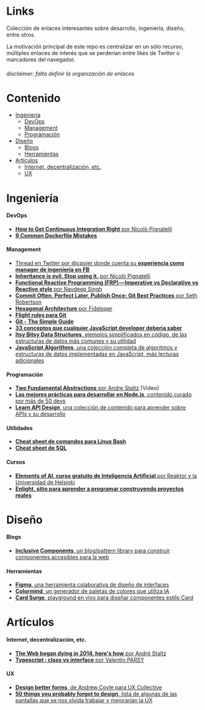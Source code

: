 # Links
Colección de enlaces interesantes sobre desarrollo, ingeniería, diseño, entre otros. 

La motivación principal de este repo es centralizar en un sólo recurso, múltiples enlaces de interés que se perderían entre likes de Twitter o marcadores del navegador.

###### disclaimer: falta definir la organización de enlaces

# Contenido

- [Ingeniería](#ingenieria)
    - [DevOps](#devops)
    - [Management](#management)
    - [Programación](#programacion)
- [Diseño](#diseno)
    - [Blogs](#blogs)
    - [Herramientas](#herramientas)
- [Artículos](#articulos)
    - [Internet, decentralización, etc.](#int-dec-etc)
    - [UX](#ux)

<!-- inicia Ingeniería -->
<a name="ingenieria"></a>
# Ingeniería

<!-- inicia Ingeniería-devops -->
<a name="devops"></a>
#### DevOps
- [**How to Get Continuous Integration Right** por Nicolò Pignatelli](https://hackernoon.com/how-to-get-continuous-integration-right-77bda4bc0d1f)
- [**9 Common Dockerfile Mistakes**](https://runnable.com/blog/9-common-dockerfile-mistakes)

<!-- inicia Ingeniería-management -->
<a name="management"></a>
#### Management
- [Thread en Twitter por @cpojer donde cuenta su **experiencia como manager de ingeniería en FB**](https://twitter.com/cpojer/status/993982733285298177)
- [**Inheritance is evil. Stop using it.** por Nicolò Pignatelli](https://codeburst.io/inheritance-is-evil-stop-using-it-6c4f1caf5117)
- [**Functional Reactive Programming (FRP) — Imperative vs Declarative vs Reactive style** por Navdeep Singh](https://codeburst.io/functional-reactive-programming-frp-imperative-vs-declarative-vs-reactive-style-84878272c77f)
- [**Commit Often, Perfect Later, Publish Once: Git Best Practices** por Seth Robertson](https://sethrobertson.github.io/GitBestPractices/)
- [**Hexagonal Architecture** por Fideloper](http://fideloper.com/hexagonal-architecture)
- [**Flight rules para Git**](https://github.com/k88hudson/git-flight-rules)
- [**Git - The Simple Guide**](http://rogerdudler.github.io/git-guide/)
- [**33 conceptos que cualquier JavaScript developer debería saber**](https://github.com/leonardomso/33-js-concepts)
- [**Itsy Bitsy Data Structures**, ejemplos simplificados en código, de las estructuras de datos más comunes y su utilidad](https://github.com/jamiebuilds/itsy-bitsy-data-structures)
- [**JavaScript Algorithms**, una colección completa de algoritmos y estructuras de datos implementadas en JavaScript, más lecturas adicionales](https://github.com/trekhleb/javascript-algorithms)

<!-- inicia Ingeniería-programación-->
<a name="programacion"></a>
#### Programación
- [**Two Fundamental Abstractions** por Andre Staltz](https://www.youtube.com/watch?v=fdol03pcvMA) [Video]
- [**Las mejores prácticas para desarrollar en Node.js**, contenido curado por más de 50 devs](https://github.com/i0natan/nodebestpractices)
- [**Learn API Design**, una colección de contenido para aprender sobre APIs y su desarrollo](https://github.com/dwyl/learn-api-design)

<!--inicia Ingeniería-utilidades-->
#### Utilidades
- [**Cheat sheet de comandos para Linux Bash**](https://learncodethehardway.org/unix/bash_cheat_sheet.pdf)
- [**Cheat sheet de SQL**](https://github.com/enochtangg/quick-SQL-cheatsheet)

<!-- inicia Ingeniería-cursos-->
<a name="cursos"></a>
#### Cursos
- [**Elements of AI, curso gratuito de Inteligencia Artificial** por Reaktor y la Universidad de Helsinki](https://www.elementsofai.com/)
- [**Enlight, sitio para aprender a programar construyendo proyectos reales**](https://enlight.nyc/)

<!-- inicia Diseño -->
<a name="diseno"></a>
# Diseño

<!-- inicia Diseño-blogs -->
#### Blogs
- [**Inclusive Components**, un blog/pattern library para construir componentes accesibles para la web](https://inclusive-components.design/about-the-project/)

<!-- inicia Diseño herramientas -->
#### Herramientas
- [**Figma**, una herramienta colaborativa de diseño de interfaces](https://figma.com)
- [**Colormind**, un generador de paletas de colores que utiliza IA](http://www.colormind.io/)
- [**Card Surge**, playground en vivo para diseñar componentes estilo Card](https://card.surge.sh/)

<!-- inicia Artículos -->
<a name="articulos"></a>
# Artículos

<!-- inicia Artículos-Internet, decentralización, etc. -->
<a name="int-dec-etc"></a>
#### Internet, decentralización, etc.
- [**The Web began dying in 2014, here's how** por André Staltz](https://staltz.com/the-web-began-dying-in-2014-heres-how.html)
- [**Typescript : class vs interface** por Valentin PARSY](https://medium.com/front-end-hacking/typescript-class-vs-interface-99c0ae1c2136)

#### UX
- [**Design better forms**, de Andrew Coyle para UX Collective](https://uxdesign.cc/design-better-forms-96fadca0f49c)
- [**50 things you probably forgot to design**, lista de algunas de las pantallas que se nos olvida trabajar y mejorarían la UX](https://medium.com/ux-power-tools/50-things-you-probably-forgot-to-design-7a288b0ef914)
